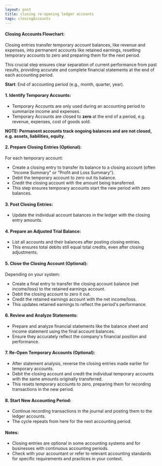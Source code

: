 ```yaml
---
layout: post
title: closing re-opening ledger accounts
tags: closingAccounts
---
```



#### Closing Accounts Flowchart:   

Closing entries transfer temporary account balances, like revenue and expenses, into permanent accounts like retained earnings, resetting temporary accounts to zero and preparing them for the next period.

This crucial step ensures clear separation of current performance from past results, providing accurate and complete financial statements at the end of each accounting period.

**Start**: End of accounting period (e.g., month, quarter, year).   

#### 1. Identify Temporary Accounts:

- Temporary Accounts are only used during an accounting period to summarize income and expenses.    
- Temporary Accounts are closed to **zero** at the end of a period, e.g. revenue, expenses, cost of goods sold.   

**NOTE: Permanent accounts track ongoing balances and are not closed, e.g. assets, liabilities, equity**.

#### 2. Prepare Closing Entries (Optional):

For each temporary account:
- Create a closing entry to transfer its balance to a closing account (often "Income Summary" or "Profit and Loss Summary").   
- Debit the temporary account to zero out its balance.   
- Credit the closing account with the amount being transferred.   
- This step ensures temporary accounts start the new period with zero balances.   

#### 3. Post Closing Entries:

- Update the individual account balances in the ledger with the closing entry amounts.   

#### 4. Prepare an Adjusted Trial Balance:

- List all accounts and their balances after posting closing entries.  
- This ensures total debits still equal total credits, even after closing adjustments.   

#### 5. Close the Closing Account (Optional):

Depending on your system:
- Create a final entry to transfer the closing account balance (net income/loss) to the retained earnings account.   
- Debit the closing account to zero it out.  
- Credit the retained earnings account with the net income/loss.    
- This updates retained earnings to reflect the period's performance.   

#### 6. Review and Analyze Statements:

- Prepare and analyze financial statements like the balance sheet and income statement using the final account balances.   
- Ensure they accurately reflect the company's financial position and performance.  

#### 7. Re-Open Temporary Accounts (Optional):  

- After statement analysis, reverse the closing entries made earlier for temporary accounts.   
- Debit the closing account and credit the individual temporary accounts with the same amounts originally transferred.   
- This resets temporary accounts to zero, preparing them for recording transactions in the new period.   

#### 8. Start New Accounting Period:

- Continue recording transactions in the journal and posting them to the ledger accounts.
- The cycle repeats from here for the next accounting period.   

#### Notes:

- Closing entries are optional in some accounting systems and for businesses with continuous accounting periods.   
 - Check with your accountant or refer to relevant accounting standards for specific requirements and practices in your context.   

